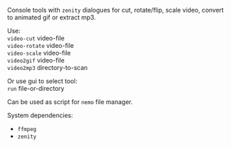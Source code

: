 Console tools with `zenity` dialogues for cut, rotate/flip, scale video, convert to animated gif or extract mp3.

Use: \
`video-cut` video-file \
`video-rotate` video-file \
`video-scale` video-file \
`video2gif` video-file \
`video2mp3` directory-to-scan

Or use gui to select tool: \
`run` file-or-directory

Сan be used as script for `nemo` file manager.

System dependencies:
- `ffmpeg`
- `zenity`
